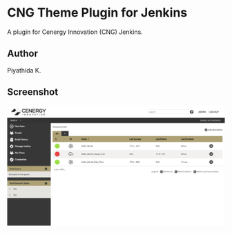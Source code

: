 CNG Theme Plugin for Jenkins
==============================
A plugin for Cenergy Innovation (CNG) Jenkins.

Author
------------------------------
Piyathida K.


Screenshot
------------------------------
![alt text](https://github.com/piyathida/cng-jenkins-theme/blob/master/screenshort-cng-theme.png "CNG Jenkins Theme screenshot")

